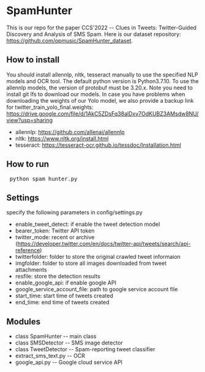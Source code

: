 # SpamHunter
  This is our repo for the paper CCS'2022 -- Clues in Tweets: Twitter-Guided Discovery and Analysis of SMS Spam. Here is our dataset repository: https://github.com/opmusic/SpamHunter_dataset.
  
  ## How to install
  You should install allennlp, nltk, tesseract manually to use the specified NLP models and OCR tool. The default python version is Python3.7.10. To use the allennlp models, the version of protobuf must be 3.20.x. Note you need to install git lfs to download our models. In case you have problems when downloading the weights of our Yolo model, we also provide a backup link for twitter_train_yolo_final.weights: https://drive.google.com/file/d/1AkC5ZDsFq38alDxy7OdKUBZ3AMsdw8NU/view?usp=sharing
  * allennlp: https://github.com/allenai/allennlp
  * nltk: https://www.nltk.org/install.html
  * tesseract: https://tesseract-ocr.github.io/tessdoc/Installation.html
  
  ## How to run
  <pre> python spam_hunter.py</pre>
  
  ## Settings
  specify the following parameters in config/settings.py
   * enable_tweet_detect: if enable the tweet detection model
   * bearer_token: Twitter API token
   * twitter_mode: recent or archive (https://developer.twitter.com/en/docs/twitter-api/tweets/search/api-reference)
   * twitterfolder: folder to store the original crawled tweet informaion
   * imgfolder: folder to store all images downloaded from tweet attachments
   * resfile: store the detection results
   * enable_google_api: if enable google API
   * google_service_account_file: path to google service account file
   * start_time: start time of tweets created
   * end_time: end time of tweets created
  
  ## Modules
   * class SpamHunter -- main class
   * class SMSDetector -- SMS image detector
   * class TweetDetector -- Spam-reporting tweet classifier
   * extract_sms_text.py -- OCR
   * google_api.py -- Google cloud service API
